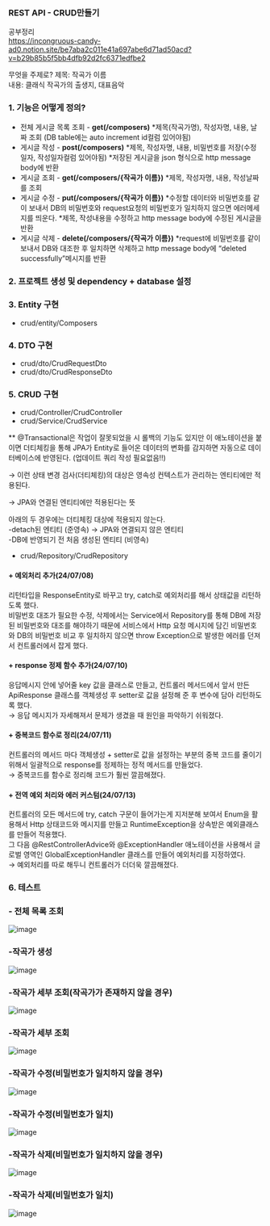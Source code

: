 ### REST API - CRUD만들기

공부정리  
https://incongruous-candy-ad0.notion.site/be7aba2c011e41a697abe6d71ad50acd?v=b29b85b5f5bb4dfb92d2fc6371edfbe2

무엇을 주제로?
제목: 작곡가 이름  
내용: 클래식 작곡가의 출생지, 대표음악

### 1. 기능은 어떻게 정의?

- 전체 게시글 목록 조회 - **get(/composers)**
*제목(작곡가명), 작성자명, 내용, 날짜 조회
(DB table에는 auto increment id컬럼 있어야됨)
- 게시글 작성 - **post(/composers)**
*제목, 작성자명, 내용, 비밀번호를 저장(수정일자, 작성일자컬럼 있어야됨)
*저장된 게시글을 json 형식으로 http message body에 반환
- 게시글 조회 - **get(/composers/{작곡가 이름})**
*제목, 작성자명, 내용, 작성날짜를 조회
- 게시글 수정 - **put(/composers/{작곡가 이름})**
*수정할 데이터와 비밀번호를 같이 보내서 DB의 비밀번호와 request요청의 비밀번호가 일치하지 않으면 에러메세지를 띄운다.
*제목, 작성내용을 수정하고 http message body에 수정된 게시글을 반환
- 게시글 삭제 - **delete(/composers/{작곡가 이름})**
*request에 비밀번호를 같이 보내서 DB와 대조한 후 일치하면 삭제하고 http message body에 “deleted successfully”메시지를 반환

### 2. 프로젝트 생성 및 dependency + database 설정

### 3. Entity 구현
- crud/entity/Composers

### 4. DTO 구현
- crud/dto/CrudRequestDto
- crud/dto/CrudResponseDto

### 5. CRUD 구현
- crud/Controller/CrudController  
- crud/Service/CrudService
  
** @Transactional은 작업이 잘못되었을 시 롤백의 기능도 있지만 이 애노테이션을 붙이면 더티체킹을 통해 JPA가 Entity로 들어온 데이터의 변화를 감지하면 자동으로 데이터베이스에 반영된다. (업데이트 쿼리 작성 필요없음!!)

→ 이런 상태 변경 검사(더티체킹)의 대상은 영속성 컨텍스트가 관리하는 엔티티에만 적용된다.

→ JPA와 연결된  엔티티에만 적용된다는 뜻

아래의 두 경우에는 더티체킹 대상에 적용되지 않는다.  
-detach된 엔티티 (준영속) → JPA와 연결되지 않은 엔티티  
-DB에 반영되기 전 처음 생성된 엔티티 (비영속)  
- crud/Repository/CrudRepository

#### + 예외처리 추가(24/07/08)
리턴타입을 ResponseEntity로 바꾸고 try, catch로 예외처리를 해서 상태값을 리턴하도록 했다.  
비밀번호 대조가 필요한 수정, 삭제에서는 Service에서 Repository를 통해 DB에 저장된 비밀번호와 대조를 해야하기 때문에 서비스에서 Http 요청 메시지에 담긴 비밀번호와 DB의 비밀번호 비교 후 일치하지 않으면 throw Exception으로 발생한 에러를 던져서 컨트롤러에서 잡게 했다.

#### + response 정제 함수 추가(24/07/10)
응답메시지 안에 넣어줄 key 값을 클래스로 만들고, 컨트롤러 메서드에서 앞서 만든 ApiResponse 클래스를 객체생성 후 setter로 값을 설정해 준 후 변수에 담아 리턴하도록 했다.  
&rightarrow; 응답 메시지가 자세해져서 문제가 생겼을 때 원인을 파악하기 쉬워졌다.

#### + 중복코드 함수로 정리(24/07/11)
컨트롤러의 메서드 마다 객체생성 + setter로 값을 설정하는 부분의 중복 코드를 줄이기 위해서 일괄적으로 response를 정제하는 정적 메서드를 만들었다.  
&rightarrow; 중복코드를 함수로 정리해 코드가 훨씬 깔끔해졌다.

#### + 전역 예외 처리와 에러 커스텀(24/07/13)
컨트롤러의 모든 메서드에 try, catch 구문이 들어가는게 지저분해 보여서 Enum을 활용해서 Http 상태코드와 메시지를 만들고 RuntimeException을 상속받은 예외클래스를 만들어 적용했다.  
그 다음 @RestControllerAdvice와 @ExceptionHandler 애노테이션을 사용해서 글로벌 영역인 GlobalExceptionHandler 클래스를 만들어 예외처리를 지정하였다.  
&rightarrow; 예외처리를 따로 해두니 컨트롤러가 더더욱 깔끔해졌다.

### 6. 테스트
### - 전체 목록 조회
![image](https://github.com/edelweiss007/CRUD_practice/assets/112394191/a8f5b8a5-d9a9-464e-a00a-bbdee68b7843)

### -작곡가 생성
![image](https://github.com/edelweiss007/CRUD_practice/assets/112394191/7e0ed3bf-cd05-4a74-a1cb-3d709202cde4)

### -작곡가 세부 조회(작곡가가 존재하지 않을 경우)
![image](https://github.com/user-attachments/assets/449bcee6-1d9a-403f-bfa4-a27052a783dd)

### -작곡가 세부 조회
![image](https://github.com/edelweiss007/CRUD_practice/assets/112394191/abb08cac-42ba-471f-9392-d8f2a07e479b)

### -작곡가 수정(비밀번호가 일치하지 않을 경우)
![image](https://github.com/user-attachments/assets/72b7f026-8580-4828-8c91-063dc02a8859)

### -작곡가 수정(비밀번호가 일치)
![image](https://github.com/edelweiss007/CRUD_practice/assets/112394191/edf7c325-15f5-4d7a-82d9-8662f48150a4)

### -작곡가 삭제(비밀번호가 일치하지 않을 경우)
![image](https://github.com/user-attachments/assets/adbd75a3-6497-4220-b1be-89350403f973)

### -작곡가 삭제(비밀번호가 일치)
![image](https://github.com/edelweiss007/CRUD_practice/assets/112394191/1f1082e7-aa7c-4edf-950c-a95a607a5744)





















